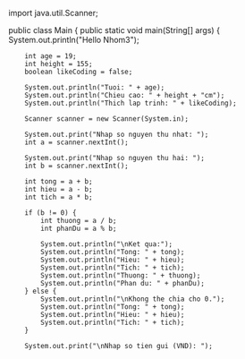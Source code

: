 import java.util.Scanner;

public class Main {
    public static void main(String[] args) {
        System.out.println("Hello Nhom3");

        int age = 19;
        int height = 155;
        boolean likeCoding = false;

        System.out.println("Tuoi: " + age);
        System.out.println("Chieu cao: " + height + "cm");
        System.out.println("Thich lap trinh: " + likeCoding);

        Scanner scanner = new Scanner(System.in);

        System.out.print("Nhap so nguyen thu nhat: ");
        int a = scanner.nextInt();

        System.out.print("Nhap so nguyen thu hai: ");
        int b = scanner.nextInt();

        int tong = a + b;
        int hieu = a - b;
        int tich = a * b;

        if (b != 0) {
            int thuong = a / b;
            int phanDu = a % b;

            System.out.println("\nKet qua:");
            System.out.println("Tong: " + tong);
            System.out.println("Hieu: " + hieu);
            System.out.println("Tich: " + tich);
            System.out.println("Thuong: " + thuong);
            System.out.println("Phan du: " + phanDu);
        } else {
            System.out.println("\nKhong the chia cho 0.");
            System.out.println("Tong: " + tong);
            System.out.println("Hieu: " + hieu);
            System.out.println("Tich: " + tich);
        }

        System.out.print("\nNhap so tien gui (VND): ");
